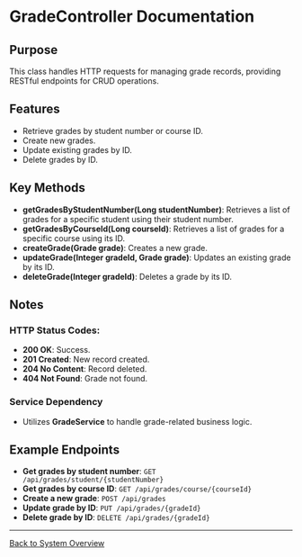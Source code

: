 # GradeController Documentation

## Purpose

This class handles HTTP requests for managing grade records, providing RESTful endpoints for CRUD operations.

## Features

- Retrieve grades by student number or course ID.
- Create new grades.
- Update existing grades by ID.
- Delete grades by ID.

## Key Methods

- **getGradesByStudentNumber(Long studentNumber)**: Retrieves a list of grades for a specific student using their student number.
- **getGradesByCourseId(Long courseId)**: Retrieves a list of grades for a specific course using its ID.
- **createGrade(Grade grade)**: Creates a new grade.
- **updateGrade(Integer gradeId, Grade grade)**: Updates an existing grade by its ID.
- **deleteGrade(Integer gradeId)**: Deletes a grade by its ID.

## Notes

### HTTP Status Codes:

- **200 OK**: Success.
- **201 Created**: New record created.
- **204 No Content**: Record deleted.
- **404 Not Found**: Grade not found.

### Service Dependency

- Utilizes **GradeService** to handle grade-related business logic.

## Example Endpoints

- **Get grades by student number**: `GET /api/grades/student/{studentNumber}`
- **Get grades by course ID**: `GET /api/grades/course/{courseId}`
- **Create a new grade**: `POST /api/grades`
- **Update grade by ID**: `PUT /api/grades/{gradeId}`
- **Delete grade by ID**: `DELETE /api/grades/{gradeId}`

---

[Back to System Overview](../system-overview.md)

